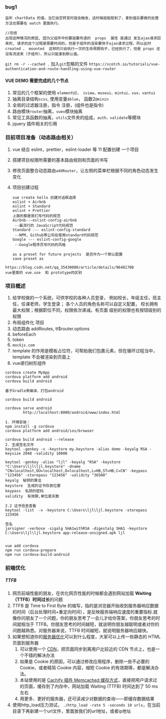 ### bug1

```
监听 chartData 的值，当它由空转变时就会触发，这时候就能取到了，拿到值后要做的处理方法也需要在 watch 里面执行。

//总结
出现这种情况的原因, 因为父组件中的要就要传递的  props  属性 是通过 发生ajax请求回来的, 请求的这个过程是需要时间的，但是子组件的渲染要快于ajax请求过程，所以此时  created 、 mounted  这样的只会执行一次的生命周期钩子，已经执行了，但是 props 还没有流进来（子组件），所以只能拿到默认值。
```

`git rm -r --cached .` 加入`git`忽略的文件
`https://scotch.io/tutorials/vue-authentication-and-route-handling-using-vue-router`

#### VUE DEMO 需要完成的几个节点

1. 常见的几个框架的使用 `elementUI， iview，museui，mintui，vux，vantui`
2. 抽离目录结构`scss`, 使用变量`$blue`， 函数2`@minin`
3. 全局的过滤器注册，指令 注册，(组件也是指令)
4. 路由模块`router`抽离，`vuex`模块抽离 
5. 常见工具函数的抽离，`utils`文件夹的组成，`auth，validate`等模块
6. jquery 插件相关的引用   

### 目前项目准备（动态路由相关）

1. vue 结合 eslint，prettier，eslint-loader 等 11 配置创建 一个项目  
2. 搭建项目权限所需要的基本路由规则和页面的书写
3. 修改页面整合动态路由`addRouter`，让左侧的菜单栏根据不同的角色动态发生变化

4. 项目创建过程

   ```
   vue create hello 创建对话框选择
   eslint + Airbnb
   eslint + Standard
   eslint + Prettier
   上面的都是我们写代码的规范
   Airbnb---eslint-config-airbnb
   	--最流行的 JavaScript代码规范
   Standard --- eslint-config-standard
   	--NPM, Github等公司在使用standard代码规范
   Google --- eslint-config-google
   	--Google程序员写代码的风格

   as a preset for future projects  是否作为一个默认配置
   save preset as
   ```

```
https://blog.csdn.net/qq_35430000/article/details/96481708
vue里面的 vue.use  和 prototype的区别
```



### 项目概述

1. 给学校做的一个系统，可供学校的各种人员登录， 例如校长，年级主任，班主任，任课老师，学生登录； 各个人员的角色名称可以自定义配置， 校长拥有最大权限；根据职位不同，权限依次递减。有页面  级别的权限也有按钮级别的权限
2. 布局组件化 项目
3. 动态路由 addRoutes, tt$router.options
4. beforeEach
5. token
6. `mockjs.com`
7. template 的作用是模板占位符，可帮助我们包裹元素，但在循环过程当中，template 不会被渲染到页面上
8. vue递归树形组件

```
cordova create MyApp
cordova platform add android
cordova build android

基于Gradle来编译、打包android

cordova build android

cordova serve android
		http://localhost:8000/android/www/index.html
      
1. 环境安装：
npm install -g cordova
cordova platform add android/ios/browser

cordova build android --release
2. 生成签名文件  
keytool -genkey -v -keystore my.keystore -alias demo -keyalg RSA -keysize 2048 -validity 10000

keytool -genkey -alias "ljl" -keyalg "RSA" -keystore "C:\Users\ljl\ljl.keystore" -dname "CN=localhost,OU=localhost,O=localhost,L=HB,ST=HB,C=CN" -keypass "123456" -storepass "123456" -validity "36500"
keyalg  秘钥的算法
keystore  生成的证书存放位置
keypass  私钥的密码
validity  有效期,单位是天数

2.2 证书信息查看
keytool -list  -v -keystore C:\Users\ljl\ljl.keystore -storepass 123456

签名
jarsigner -verbose -sigalg SHA1withRSA -digestalg SHA1 -keystore C:\Users\ljl\ljl.keystore app-release-unsigned.apk ljl


vue add cordova
npm run cordova-prepare
npm run cordova-build-android
```



### 前端优化

##### TTFB

1. 网页前端性能的朋友，在优化网页性能的时候都会遇到网站加载 **Waiting（TTFB）时间过长**的问题
2. TTFB 是 Time to First Byte 的缩写，指的是浏览器开始收到服务器响应数据的时间（后台处理时间+重定向时间），是反映服务端响应速度的重要指标.就像你问朋友了一个问题，你的朋友思考了一会儿才给你答案，你朋友思考的时间就相当于 TTFB。你朋友思考的时间越短，就说明你朋友越聪明或者对你的问题越熟悉。对服务器来说，TTFB 时间越短，就说明服务器响应越快。
3. 如果想知道你的[服务器优化](https://www.wpzhiku.com/tag/%E4%BC%98%E5%8C%96/)可以到什么程度，大家可以上传一些静态的 HTML 页面到服务器
   1. 可以使用一个 [CDN](https://www.wpzhiku.com/wp-cdn-rewrite-qiniu-colud/)，把页面同步到离用户比较近的 CDN 节点上，也是一个不错的解决办法
   2. 如果是 Cookie 的原因，可以通过修改应用程序，删除一些不必要的 Cookie，或者精简 Cookie 内容，缩短 Cookie 的有效期等，都是解决办法。
   3. 本站使用的是 [Cachify 插件 Memcached 缓存方式](https://www.wpzhiku.com/cachify/)，直接把用户请求过的页面，缓存到了内存中，网站加载 Waiting (TTFB) 时间达到了 50 ms 左右
   4. 用更多、更好的服务器，还可读减少对数据的查询——即缓存数据结果
4. 使用http_load压力测试， `./http_load -rate 5 -seconds 10 urls`，在当前目录下再新建一个url文件，里面放我们的url地址，或者ip地址